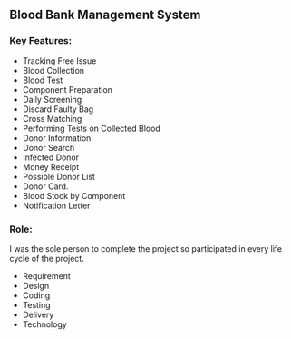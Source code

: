## Blood Bank Management System

### Key Features:

- Tracking Free Issue
- Blood Collection
- Blood Test
- Component Preparation
- Daily Screening
- Discard Faulty Bag
- Cross Matching
- Performing Tests on Collected Blood
- Donor Information
- Donor Search
- Infected Donor
- Money Receipt 
- Possible Donor List
- Donor Card.
- Blood Stock by Component
- Notification Letter

### Role: 
I was the sole person to complete the project so participated in every life cycle of the project.

- Requirement
- Design
- Coding
- Testing
- Delivery
- Technology

